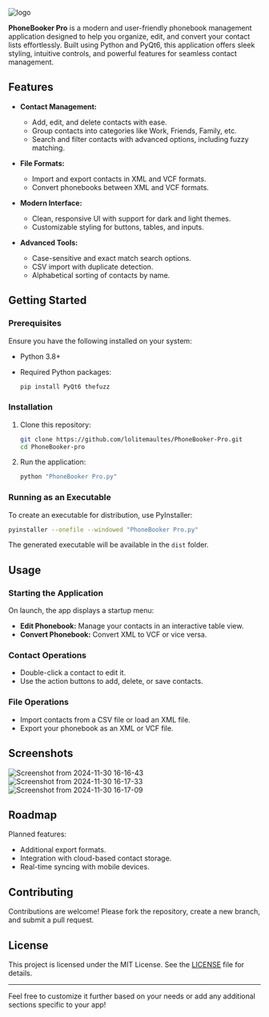 ![logo](https://github.com/user-attachments/assets/41ca9d19-638d-458d-aaf0-55850c06ac52)


**PhoneBooker Pro** is a modern and user-friendly phonebook management application designed to help you organize, edit, and convert your contact lists effortlessly. Built using Python and PyQt6, this application offers sleek styling, intuitive controls, and powerful features for seamless contact management.

## Features

- **Contact Management:**
  - Add, edit, and delete contacts with ease.
  - Group contacts into categories like Work, Friends, Family, etc.
  - Search and filter contacts with advanced options, including fuzzy matching.

- **File Formats:**
  - Import and export contacts in XML and VCF formats.
  - Convert phonebooks between XML and VCF formats.

- **Modern Interface:**
  - Clean, responsive UI with support for dark and light themes.
  - Customizable styling for buttons, tables, and inputs.

- **Advanced Tools:**
  - Case-sensitive and exact match search options.
  - CSV import with duplicate detection.
  - Alphabetical sorting of contacts by name.

## Getting Started

### Prerequisites

Ensure you have the following installed on your system:
- Python 3.8+
- Required Python packages:

  ```bash
  pip install PyQt6 thefuzz
  ```

### Installation

1. Clone this repository:

   ```bash
   git clone https://github.com/lolitemaultes/PhoneBooker-Pro.git
   cd PhoneBooker-pro
   ```

2. Run the application:

   ```bash
   python "PhoneBooker Pro.py"
   ```

### Running as an Executable

To create an executable for distribution, use PyInstaller:
```bash
pyinstaller --onefile --windowed "PhoneBooker Pro.py"
```

The generated executable will be available in the `dist` folder.

## Usage

### Starting the Application
On launch, the app displays a startup menu:
- **Edit Phonebook:** Manage your contacts in an interactive table view.
- **Convert Phonebook:** Convert XML to VCF or vice versa.

### Contact Operations
- Double-click a contact to edit it.
- Use the action buttons to add, delete, or save contacts.

### File Operations
- Import contacts from a CSV file or load an XML file.
- Export your phonebook as an XML or VCF file.

## Screenshots

![Screenshot from 2024-11-30 16-16-43](https://github.com/user-attachments/assets/1a7efede-c8c8-44fb-8244-662ddfdf524c)
![Screenshot from 2024-11-30 16-17-33](https://github.com/user-attachments/assets/a8feb997-dbe9-4342-ac7a-f6dedcdef594)
![Screenshot from 2024-11-30 16-17-09](https://github.com/user-attachments/assets/6507d2ad-3764-4c1b-97af-5279a7c7b195)

## Roadmap

Planned features:
- Additional export formats.
- Integration with cloud-based contact storage.
- Real-time syncing with mobile devices.

## Contributing

Contributions are welcome! Please fork the repository, create a new branch, and submit a pull request.

## License

This project is licensed under the MIT License. See the [LICENSE](LICENSE) file for details.

---

Feel free to customize it further based on your needs or add any additional sections specific to your app!
